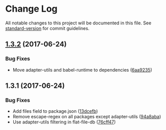 # Change Log

All notable changes to this project will be documented in this file.
See [standard-version](https://github.com/conventional-changelog/standard-version) for commit guidelines.

<a name="1.3.2"></a>
## [1.3.2](https://github.com/micro-analytics/micro-analytics/compare/micro-analytics-adapter-flat-file-db@1.3.1...micro-analytics-adapter-flat-file-db@1.3.2) (2017-06-24)


### Bug Fixes

* Move adapter-utils and babel-runtime to dependencies ([6aa9235](https://github.com/micro-analytics/micro-analytics/commit/6aa9235))




<a name="1.3.1"></a>
## 1.3.1 (2017-06-24)


### Bug Fixes

* Add files field to package.json ([13dcefb](https://github.com/micro-analytics/micro-analytics/commit/13dcefb))
* Remove escape-regex on all packages except adapter-utils ([94a8aba](https://github.com/micro-analytics/micro-analytics/commit/94a8aba))
* Use adapter-utils filtering in flat-file-db ([76cff47](https://github.com/micro-analytics/micro-analytics/commit/76cff47))
